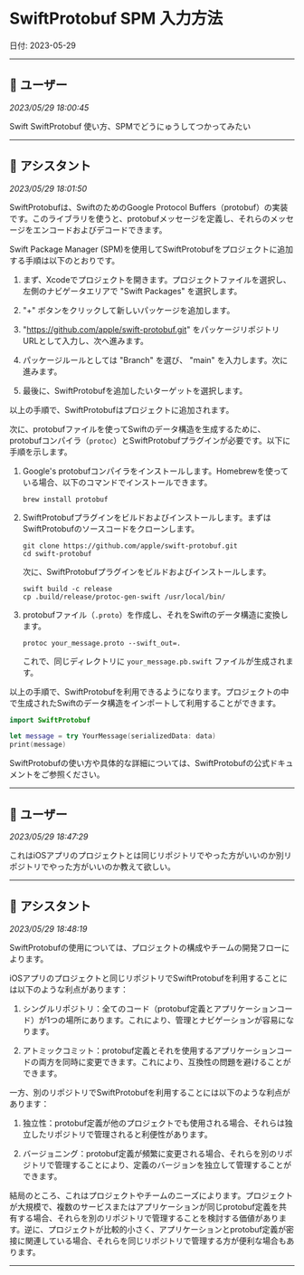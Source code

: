 # SwiftProtobuf SPM 入力方法

日付: 2023-05-29

---

## 👤 ユーザー
*2023/05/29 18:00:45*

Swift SwiftProtobuf 使い方、SPMでどうにゅうしてつかってみたい

---

## 🤖 アシスタント
*2023/05/29 18:01:50*

SwiftProtobufは、SwiftのためのGoogle Protocol Buffers（protobuf）の実装です。このライブラリを使うと、protobufメッセージを定義し、それらのメッセージをエンコードおよびデコードできます。

Swift Package Manager (SPM)を使用してSwiftProtobufをプロジェクトに追加する手順は以下のとおりです。

1. まず、Xcodeでプロジェクトを開きます。プロジェクトファイルを選択し、左側のナビゲータエリアで "Swift Packages" を選択します。

2. "+" ボタンをクリックして新しいパッケージを追加します。

3. "https://github.com/apple/swift-protobuf.git" をパッケージリポジトリURLとして入力し、次へ進みます。

4. パッケージルールとしては "Branch" を選び、 "main" を入力します。次に進みます。

5. 最後に、SwiftProtobufを追加したいターゲットを選択します。

以上の手順で、SwiftProtobufはプロジェクトに追加されます。

次に、protobufファイルを使ってSwiftのデータ構造を生成するために、protobufコンパイラ（`protoc`）とSwiftProtobufプラグインが必要です。以下に手順を示します。

1. Google's protobufコンパイラをインストールします。Homebrewを使っている場合、以下のコマンドでインストールできます。

    ```
    brew install protobuf
    ```

2. SwiftProtobufプラグインをビルドおよびインストールします。まずはSwiftProtobufのソースコードをクローンします。

    ```
    git clone https://github.com/apple/swift-protobuf.git
    cd swift-protobuf
    ```

   次に、SwiftProtobufプラグインをビルドおよびインストールします。

    ```
    swift build -c release
    cp .build/release/protoc-gen-swift /usr/local/bin/
    ```

3. protobufファイル（`.proto`）を作成し、それをSwiftのデータ構造に変換します。

    ```
    protoc your_message.proto --swift_out=. 
    ```

   これで、同じディレクトリに `your_message.pb.swift` ファイルが生成されます。

以上の手順で、SwiftProtobufを利用できるようになります。プロジェクトの中で生成されたSwiftのデータ構造をインポートして利用することができます。

```swift
import SwiftProtobuf

let message = try YourMessage(serializedData: data)
print(message)
```

SwiftProtobufの使い方や具体的な詳細については、SwiftProtobufの公式ドキュメントをご参照ください。

---

## 👤 ユーザー
*2023/05/29 18:47:29*

これはiOSアプリのプロジェクトとは同じリポジトリでやった方がいいのか別リポジトリでやった方がいいのか教えて欲しい。

---

## 🤖 アシスタント
*2023/05/29 18:48:19*

SwiftProtobufの使用については、プロジェクトの構成やチームの開発フローによります。

iOSアプリのプロジェクトと同じリポジトリでSwiftProtobufを利用することには以下のような利点があります：

1. シングルリポジトリ：全てのコード（protobuf定義とアプリケーションコード）が1つの場所にあります。これにより、管理とナビゲーションが容易になります。

2. アトミックコミット：protobuf定義とそれを使用するアプリケーションコードの両方を同時に変更できます。これにより、互換性の問題を避けることができます。

一方、別のリポジトリでSwiftProtobufを利用することには以下のような利点があります：

1. 独立性：protobuf定義が他のプロジェクトでも使用される場合、それらは独立したリポジトリで管理されると利便性があります。

2. バージョニング：protobuf定義が頻繁に変更される場合、それらを別のリポジトリで管理することにより、定義のバージョンを独立して管理することができます。

結局のところ、これはプロジェクトやチームのニーズによります。プロジェクトが大規模で、複数のサービスまたはアプリケーションが同じprotobuf定義を共有する場合、それらを別のリポジトリで管理することを検討する価値があります。逆に、プロジェクトが比較的小さく、アプリケーションとprotobuf定義が密接に関連している場合、それらを同じリポジトリで管理する方が便利な場合もあります。

---
